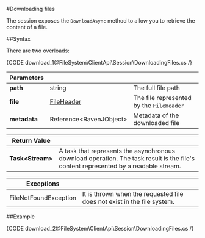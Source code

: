 #Downloading files

The session exposes the `DownloadAsync` method to allow you to retrieve the content of a file.


##Syntax

There are two overloads:

{CODE download_1@FileSystem\ClientApi\Session\DownloadingFiles.cs /}

| Parameters | | |
| ------------- | ------------- | ----- |
| **path** | string | The full file path |
| **file** | [FileHeader](../../../glossary/file-header) | The file represented by the `FileHeader` |
| **metadata** | Reference&lt;RavenJObject&gt; | Metadata of the downloaded file |


| Return Value | |
| ------------- | ------------- |
| **Task&lt;Stream&gt;** |  A task that represents the asynchronous download operation. The task result is the file's content represented by a readable stream. | 

| Exceptions | |
| ------------- | ------------- |
| FileNotFoundException | It is thrown when the requested file does not exist in the file system. |

##Example

{CODE download_2@FileSystem\ClientApi\Session\DownloadingFiles.cs /}